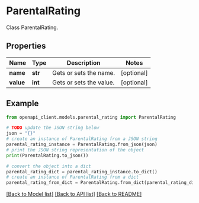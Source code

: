 # ParentalRating

Class ParentalRating.

## Properties

Name | Type | Description | Notes
------------ | ------------- | ------------- | -------------
**name** | **str** | Gets or sets the name. | [optional] 
**value** | **int** | Gets or sets the value. | [optional] 

## Example

```python
from openapi_client.models.parental_rating import ParentalRating

# TODO update the JSON string below
json = "{}"
# create an instance of ParentalRating from a JSON string
parental_rating_instance = ParentalRating.from_json(json)
# print the JSON string representation of the object
print(ParentalRating.to_json())

# convert the object into a dict
parental_rating_dict = parental_rating_instance.to_dict()
# create an instance of ParentalRating from a dict
parental_rating_from_dict = ParentalRating.from_dict(parental_rating_dict)
```
[[Back to Model list]](../README.md#documentation-for-models) [[Back to API list]](../README.md#documentation-for-api-endpoints) [[Back to README]](../README.md)


